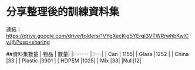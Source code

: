 # 分享整理後的訓練資料集

連結：<https://drive.google.com/drive/folders/1VYgXecKjg5YErqI3VTWRrwhbKwlCyJjN?usp=sharing>

##資料集數量
|  物品   | 數量|
|:------  | :---|
| Can     | 1155|
| Glass   |1252 |
| China   |33 |
| Plastic |3901 |
| HDPEM  |1025|
| Mix |33|
|Null|12|
